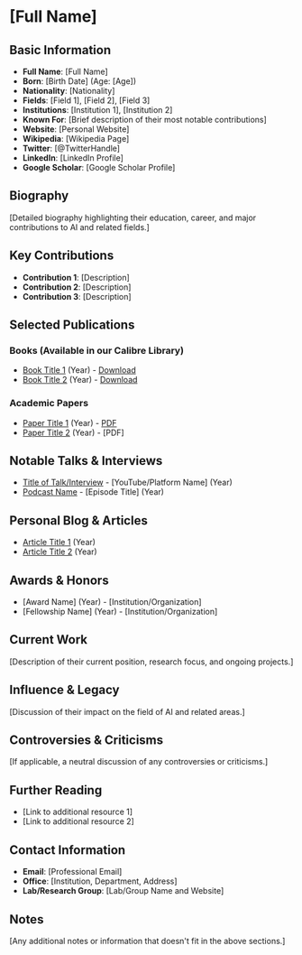 # [Full Name]

## Basic Information
- **Full Name**: [Full Name]
- **Born**: [Birth Date] (Age: [Age])
- **Nationality**: [Nationality]
- **Fields**: [Field 1], [Field 2], [Field 3]
- **Institutions**: [Institution 1], [Institution 2]
- **Known For**: [Brief description of their most notable contributions]
- **Website**: [Personal Website]
- **Wikipedia**: [Wikipedia Page]
- **Twitter**: [@TwitterHandle]
- **LinkedIn**: [LinkedIn Profile]
- **Google Scholar**: [Google Scholar Profile]

## Biography
[Detailed biography highlighting their education, career, and major contributions to AI and related fields.]

## Key Contributions
- **Contribution 1**: [Description]
- **Contribution 2**: [Description]
- **Contribution 3**: [Description]

## Selected Publications
### Books (Available in our Calibre Library)
- [Book Title 1](calibre://view-book/[CALIBRE_BOOK_ID]) (Year) - [Download](http://[CALIBRE_WEB_URL]/get/[CALIBRE_BOOK_ID]/[BOOK_TITLE])
- [Book Title 2](calibre://view-book/[CALIBRE_BOOK_ID]) (Year) - [Download](http://[CALIBRE_WEB_URL]/get/[CALIBRE_BOOK_ID]/[BOOK_TITLE])

### Academic Papers
- [Paper Title 1](https://arxiv.org/abs/[ARXIV_ID]) (Year) - [PDF](https://arxiv.org/pdf/[ARXIV_ID].pdf)
- [Paper Title 2](https://scholar.google.com/scholar?q=[TITLE]) (Year) - [PDF]

## Notable Talks & Interviews
- [Title of Talk/Interview](https://youtube.com/[...]) - [YouTube/Platform Name] (Year)
- [Podcast Name](https://podcast.url) - [Episode Title] (Year)

## Personal Blog & Articles
- [Article Title 1](https://blog.url/1) (Year)
- [Article Title 2](https://blog.url/2) (Year)

## Awards & Honors
- [Award Name] (Year) - [Institution/Organization]
- [Fellowship Name] (Year) - [Institution/Organization]

## Current Work
[Description of their current position, research focus, and ongoing projects.]

## Influence & Legacy
[Discussion of their impact on the field of AI and related areas.]

## Controversies & Criticisms
[If applicable, a neutral discussion of any controversies or criticisms.]

## Further Reading
- [Link to additional resource 1]
- [Link to additional resource 2]

## Contact Information
- **Email**: [Professional Email]
- **Office**: [Institution, Department, Address]
- **Lab/Research Group**: [Lab/Group Name and Website]

## Notes
[Any additional notes or information that doesn't fit in the above sections.]

